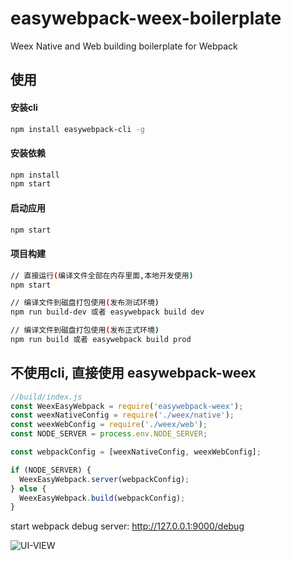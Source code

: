 # easywebpack-weex-boilerplate

Weex Native and Web building boilerplate for Webpack

## 使用

#### 安装cli

```bash
npm install easywebpack-cli -g
```

#### 安装依赖

```bash
npm install
npm start
```



#### 启动应用

```bash
npm start
```


#### 项目构建

```bash
// 直接运行(编译文件全部在内存里面,本地开发使用)
npm start

// 编译文件到磁盘打包使用(发布测试环境)
npm run build-dev 或者 easywebpack build dev

// 编译文件到磁盘打包使用(发布正式环境)
npm run build 或者 easywebpack build prod

```

## 不使用cli, 直接使用 easywebpack-weex

```js
//build/index.js
const WeexEasyWebpack = require('easywebpack-weex');
const weexNativeConfig = require('./weex/native');
const weexWebConfig = require('./weex/web');
const NODE_SERVER = process.env.NODE_SERVER;

const webpackConfig = [weexNativeConfig, weexWebConfig];

if (NODE_SERVER) {
  WeexEasyWebpack.server(webpackConfig);
} else {
  WeexEasyWebpack.build(webpackConfig);
}
```


start webpack debug server: http://127.0.0.1:9000/debug

![UI-VIEW](https://github.com/hubcarl/easywebpack-weex-boilerplate/blob/master/doc/webpack-tool-ui-view.png)

